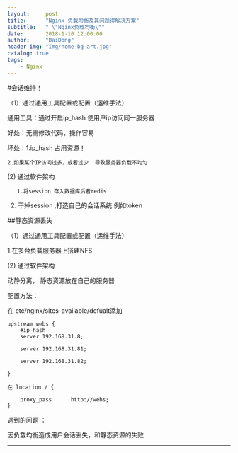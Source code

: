 ```yaml
---
layout:     post
title:      "Nginx 负载均衡及其问题得解决方案"
subtitle:   " \"Nginx负载均衡\""
date:       2018-1-10 12:00:00
author:     "BaiDong"
header-img: "img/home-bg-art.jpg"
catalog: true
tags:
    - Nginx
---
```

#会话维持！

（1）通过通用工具配置或配置（运维手法）

通用工具：通过开启ip_hash  使用户ip访问同一服务器

好处：无需修改代码，操作容易

坏处：1.ip_hash 占用资源！

    2.如果某个IP访问过多，或者过少  导致服务器负载不均匀

   (2) 通过软件架构

       1.将session 存入数据库后者redis

2. 干掉session  ,打造自己的会话系统 例如token

##静态资源丢失

（1）通过通用工具配置或配置（运维手法）

1.在多台负载服务器上搭建NFS

   (2) 通过软件架构

动静分离， 静态资源放在自己的服务器

配置方法：

在 etc/nginx/sites-available/defualt添加

    upstream webs {
        #ip_hash
        server 192.168.31.8;

        server 192.168.31.81;

        server 192.168.31.82;

    }

    在 location / {

        proxy_pass      http://webs;
    }

遇到的问题 ：

因负载均衡造成用户会话丢失，和静态资源的失败

---


